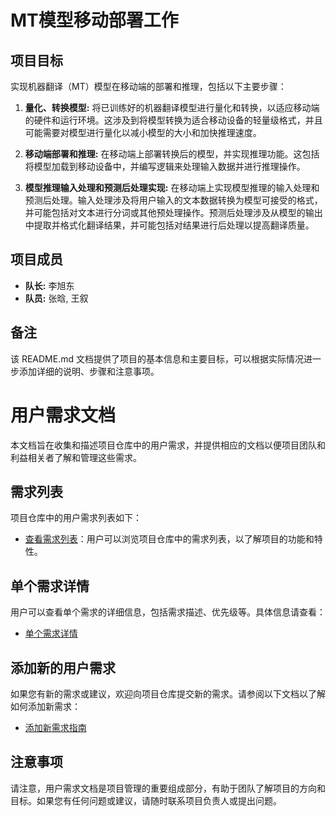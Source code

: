 # MT模型移动部署工作

## 项目目标
实现机器翻译（MT）模型在移动端的部署和推理，包括以下主要步骤：

1. **量化、转换模型:** 将已训练好的机器翻译模型进行量化和转换，以适应移动端的硬件和运行环境。这涉及到将模型转换为适合移动设备的轻量级格式，并且可能需要对模型进行量化以减小模型的大小和加快推理速度。

2. **移动端部署和推理:** 在移动端上部署转换后的模型，并实现推理功能。这包括将模型加载到移动设备中，并编写逻辑来处理输入数据并进行推理操作。

3. **模型推理输入处理和预测后处理实现:** 在移动端上实现模型推理的输入处理和预测后处理。输入处理涉及将用户输入的文本数据转换为模型可接受的格式，并可能包括对文本进行分词或其他预处理操作。预测后处理涉及从模型的输出中提取并格式化翻译结果，并可能包括对结果进行后处理以提高翻译质量。

## 项目成员
- **队长:** 李旭东
- **队员:** 张晗, 王叙

## 备注
该 README.md 文档提供了项目的基本信息和主要目标，可以根据实际情况进一步添加详细的说明、步骤和注意事项。




# 用户需求文档

本文档旨在收集和描述项目仓库中的用户需求，并提供相应的文档以便项目团队和利益相关者了解和管理这些需求。

## 需求列表

项目仓库中的用户需求列表如下：

- [查看需求列表](docs/需求列表.md)：用户可以浏览项目仓库中的需求列表，以了解项目的功能和特性。

## 单个需求详情

用户可以查看单个需求的详细信息，包括需求描述、优先级等。具体信息请查看：

- [单个需求详情](docs/单个需求详情.md)

## 添加新的用户需求

如果您有新的需求或建议，欢迎向项目仓库提交新的需求。请参阅以下文档以了解如何添加新需求：

- [添加新需求指南](docs/添加新需求指南.docx)

## 注意事项

请注意，用户需求文档是项目管理的重要组成部分，有助于团队了解项目的方向和目标。如果您有任何问题或建议，请随时联系项目负责人或提出问题。


